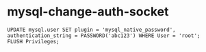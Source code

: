 # mysql-change-auth-socket

```
UPDATE mysql.user SET plugin = 'mysql_native_password', authentication_string = PASSWORD('abc123') WHERE User = 'root';
FLUSH Privileges;
```
